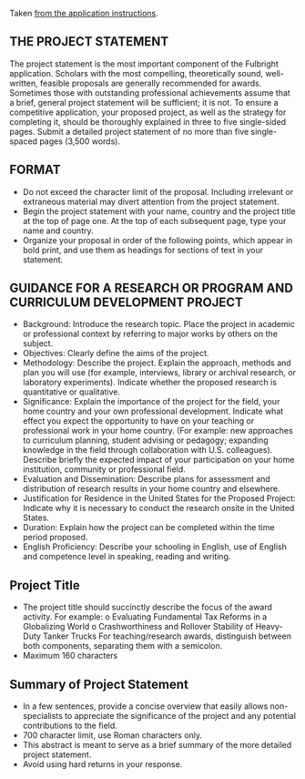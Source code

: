 Taken [from the application instructions](http://www.cies.org/sites/default/files/Visiting-Scholar-Application-Instructions.pdf).  

## THE PROJECT STATEMENT
The project statement is the most important component of the Fulbright application. Scholars with the most compelling, theoretically sound, well-written, feasible proposals are generally
recommended for awards. Sometimes those with outstanding professional achievements assume that a brief, general project statement will be sufficient; it is not. To ensure a competitive
application, your proposed project, as well as the strategy for completing it, should be thoroughly explained in three to five single-sided pages.
Submit a detailed project statement of no more than five single-spaced pages (3,500 words).

## FORMAT
* Do not exceed the character limit of the proposal. Including irrelevant or extraneous material may divert
attention from the project statement.  
* Begin the project statement with your name, country and the project title at the top of page one.
At the top of each subsequent page, type your name and country.  
* Organize your proposal in order of the following points, which appear in bold print, and use 
them as headings for sections of text in your statement.  

## GUIDANCE FOR A RESEARCH OR PROGRAM AND CURRICULUM DEVELOPMENT PROJECT

* Background: Introduce the research topic. Place the project in academic or professional context by
referring to major works by others on the subject.  
* Objectives: Clearly define the aims of the project.  
* Methodology: Describe the project. Explain the approach, methods and plan you will use (for
example, interviews, library or archival research, or laboratory experiments). Indicate whether the
proposed research is quantitative or qualitative.  
* Significance: Explain the importance of the project for the field, your home country and your own
professional development. Indicate what effect you expect the opportunity to have on your teaching
or professional work in your home country. (For example: new approaches to curriculum planning,
student advising or pedagogy; expanding knowledge in the field through collaboration with U.S.
colleagues). Describe briefly the expected impact of your participation on your home institution,
community or professional field.
* Evaluation and Dissemination: Describe plans for assessment and distribution of research results in
your home country and elsewhere.  
* Justification for Residence in the United States for the Proposed Project: Indicate why it is
necessary to conduct the research onsite in the United States.  
* Duration: Explain how the project can be completed within the time period proposed.  
* English Proficiency: Describe your schooling in English, use of English and competence level in 
speaking, reading and writing.  

## Project Title
* The project title should succinctly describe the focus of the award activity. For
example:
o Evaluating Fundamental Tax Reforms in a Globalizing World
o Crashworthiness and Rollover Stability of Heavy-Duty Tanker Trucks
For teaching/research awards, distinguish between both components, separating
them with a semicolon.
* Maximum 160 characters

## Summary of Project Statement
* In a few sentences, provide a concise overview that easily allows non-specialists to
appreciate the significance of the project and any potential contributions to the field.  
* 700 character limit, use Roman characters only.   
* This abstract is meant to serve as a brief summary of the more detailed project statement.  
* Avoid using hard returns in your response.  

